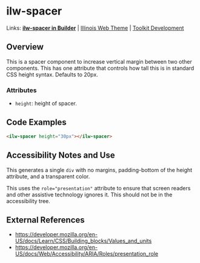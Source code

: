 # ilw-spacer

Links: **[ilw-spacer in Builder](https://builder3.toolkit.illinois.edu/component/ilw-spacer/index.html)** | 
[Illinois Web Theme](https://webtheme.illinois.edu/) | 
[Toolkit Development](https://github.com/web-illinois/toolkit-management)

## Overview

This is a spacer component to increase vertical margin between two other components. This has one attribute that controls how tall this is in standard CSS height syntax. Defaults to 20px.

### Attributes
* `height`: height of spacer.

## Code Examples

```html
<ilw-spacer height="30px"></ilw-spacer>
```

## Accessibility Notes and Use

This generates a single `div` with no margins, padding-bottom of the height attribute, and a transparent color. 

This uses the `role="presentation"` attribute to ensure that screen readers and other assistive technology ignores it. This should not be in the accessibility tree.

## External References

* https://developer.mozilla.org/en-US/docs/Learn/CSS/Building_blocks/Values_and_units
* https://developer.mozilla.org/en-US/docs/Web/Accessibility/ARIA/Roles/presentation_role
